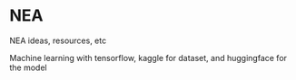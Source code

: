 # NEA

NEA ideas, resources, etc

Machine learning with tensorflow, kaggle for dataset, and huggingface for the model
